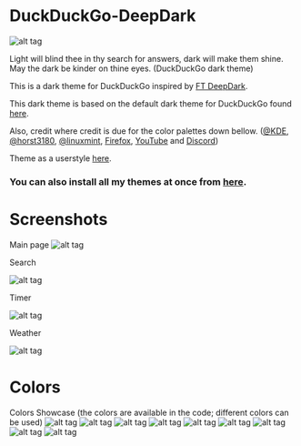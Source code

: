 # DuckDuckGo-DeepDark
![alt tag](https://raw.githubusercontent.com/RaitaroH/DuckDuckGo-DeepDark/master/Images/DDG%20-%20DeepDark.png)

Light will blind thee in thy search for answers, dark will make them shine. May the dark be kinder on thine eyes. (DuckDuckGo dark theme)

This is a dark theme for DuckDuckGo inspired by [FT DeepDark](https://addons.mozilla.org/en-US/firefox/addon/ft-deepdark/?src=search).

This dark theme is based on the default dark theme for DuckDuckGo found [here](https://userstyles.org/styles/122820/duckduckgo-default-dark-theme).

Also, credit where credit is due for the color palettes down bellow. ([@KDE](https://github.com/KDE), [@horst3180](https://github.com/horst3180), [@linuxmint](https://github.com/linuxmint), [Firefox](https://www.mozilla.org/en-US/firefox/new/), [YouTube](https://www.youtube.com/) and [Discord](https://discordapp.com/))

Theme as a userstyle [here](https://userstyles.org/users/377182).

### **You can also install all my themes at once from [here](https://github.com/RaitaroH/Import-All-Deepdark).**

# Screenshots

Main page
![alt tag](https://raw.githubusercontent.com/RaitaroH/DuckDuckGo-DeepDark/master/Images/MainPage.png)

Search

![alt tag](https://raw.githubusercontent.com/RaitaroH/DuckDuckGo-DeepDark/master/Images/Search.png)

Timer

![alt tag](https://raw.githubusercontent.com/RaitaroH/DuckDuckGo-DeepDark/master/Images/Timer.png)

Weather

![alt tag](https://raw.githubusercontent.com/RaitaroH/DuckDuckGo-DeepDark/master/Images/Weather.png)

# Colors
Colors Showcase (the colors are available in the code; different colors can be used)
![alt tag](https://raw.githubusercontent.com/RaitaroH/DuckDuckGo-DeepDark/master/Images/ArcDarkColors.png)
![alt tag](https://raw.githubusercontent.com/RaitaroH/DuckDuckGo-DeepDark/master/Images/BreezeDarkColors.png)
![alt tag](https://raw.githubusercontent.com/RaitaroH/DuckDuckGo-DeepDark/master/Images/DeepDarkColors.png)
![alt tag](https://raw.githubusercontent.com/RaitaroH/DuckDuckGo-DeepDark/master/Images/DiscordColors.png)
![alt tag](https://raw.githubusercontent.com/RaitaroH/DuckDuckGo-DeepDark/master/Images/FirefoxDarkColors.png)
![alt tag](https://raw.githubusercontent.com/RaitaroH/DuckDuckGo-DeepDark/master/Images/Mint-Y-DarkColors.png)
![alt tag](https://raw.githubusercontent.com/RaitaroH/DuckDuckGo-DeepDark/master/Images/VertexDarkColors.png)
![alt tag](https://raw.githubusercontent.com/RaitaroH/DuckDuckGo-DeepDark/master/Images/YouTubeColors.png)
![alt tag](https://raw.githubusercontent.com/RaitaroH/DuckDuckGo-DeepDark/master/Images/9animeColors.png)
